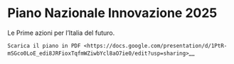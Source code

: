 Piano Nazionale Innovazione 2025
=================================

Le Prime azioni per l’Italia del futuro.

`Scarica il piano in PDF <https://docs.google.com/presentation/d/1PtR-mSGco0LoE_edi8JRFioxTqfmWZiwbYcl8aO7ie0/edit?usp=sharing>`__

